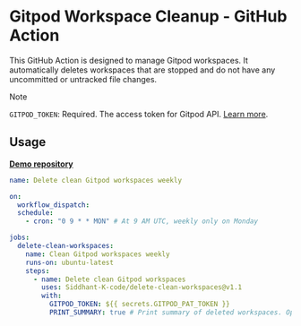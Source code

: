 # Gitpod Workspace Cleanup - GitHub Action

This GitHub Action is designed to manage Gitpod workspaces. It automatically deletes workspaces that are stopped and do not have any uncommitted or untracked file changes.

> [!NOTE]
> `GITPOD_TOKEN`: Required. The access token for Gitpod API. [Learn more](https://www.gitpod.io/docs/configure/user-settings/access-tokens).

## Usage

[**Demo repository**](https://github.com/Siddhant-K-code/demo-delete-clean-workspaces)

```yaml
name: Delete clean Gitpod workspaces weekly

on:
  workflow_dispatch:
  schedule:
    - cron: "0 9 * * MON" # At 9 AM UTC, weekly only on Monday

jobs:
  delete-clean-workspaces:
    name: Clean Gitpod workspaces weekly
    runs-on: ubuntu-latest
    steps:
      - name: Delete clean Gitpod workspaces
        uses: Siddhant-K-code/delete-clean-workspaces@v1.1
        with:
          GITPOD_TOKEN: ${{ secrets.GITPOD_PAT_TOKEN }}
          PRINT_SUMMARY: true # Print summary of deleted workspaces. Optional & defaults to false
```
